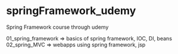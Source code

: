 # springFramework_udemy
Spring Framework course through udemy

01_spring_framework => basics of spring framework, IOC, DI, beans
02_spring_MVC => webapps using spring framework, jsp

